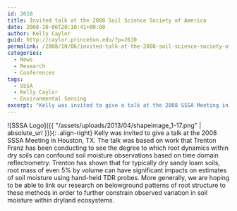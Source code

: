 ```yaml
---
id: 2610
title: Invited talk at the 2008 Soil Science Society of America
date: 2008-10-06T20:10:41+00:00
author: Kelly Caylor
guid: http://caylor.princeton.edu/?p=2610
permalink: /2008/10/06/invited-talk-at-the-2008-soil-science-society-of-america/
categories:
  - News
  - Research
  - Conferences
tags:
  - SSSA
  - Kelly Caylor
  - Environmental Sensing
excerpt: "Kelly was invited to give a talk at the 2008 SSSA Meeting in Houston, TX."
---
```

![SSSA Logo]({{ "/assets/uploads/2013/04/shapeimage_1-17.png" | absolute_url }}){: .align-right} Kelly was invited to give a talk at the 2008 SSSA Meeting in Houston, TX. The talk was based on work that Trenton Franz has been conducting to see the degree to which root dynamics within dry soils can confound soil moisture observations based on time domain reflectrometry. Trenton has shown that for typically dry sandy loam soils, root mass of even 5% by volume can have significant impacts on estimates of soil moisture using hand-held TDR probes. More generally, we are hoping to be able to link our research on belowground patterns of root structure to these methods in order to further constrain observed variation in soil moisture within dryland ecosystems.